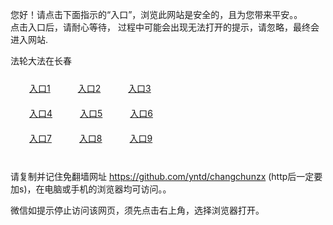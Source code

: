 您好！请点击下面指示的“入口”，浏览此网站是安全的，且为您带来平安。。 <br/>
点击入口后，请耐心等待， 过程中可能会出现无法打开的提示，请忽略，最终会进入网站. </br>

法轮大法在长春<br/>
<div style="padding:10px"><a style="margin:20px" target="_blank" href="https://d38a1uy51lfjxd.cloudfront.net/2Qpsp?mlwine" id="ccLink1" rel="nofollow">入口1</a> <a target="_blank" style="margin:20px" href="https://dqh2kuweawwf8.cloudfront.net/2Qpsp?ikkut" id="ccLink2" rel="nofollow">入口2</a> <a style="margin:20px" target="_blank" href="https://d3ranr9jdpqp1r.cloudfront.net/2Qpsp?opyaer" id="ccLink3" rel="nofollow">入口3</a></div>

<div style="padding:10px" ><a style="margin:20px" target="_blank" href="https://d38a1uy51lfjxd.cloudfront.net/2Qpsp?mlwine" id="ccLink4" rel="nofollow">入口4</a> <a style="margin:20px" href="https://dqh2kuweawwf8.cloudfront.net/2Qpsp?ikkut" target="_blank" id="ccLink5" rel="nofollow">入口5</a> <a style="margin:20px" href="https://d3ranr9jdpqp1r.cloudfront.net/2Qpsp?opyaer" target="_blank" id="ccLink6" rel="nofollow">入口6</a></div>

<div style="padding:10px"><a style="margin:20px" target="_blank" href="https://d38a1uy51lfjxd.cloudfront.net/2Qpsp?mlwine" id="ccLink7" rel="nofollow">入口7</a> <a style="margin:20px" href="https://dqh2kuweawwf8.cloudfront.net/2Qpsp?ikkut" target="_blank" id="ccLink8" rel="nofollow">入口8</a> <a style="margin:20px" target="_blank" href="https://d3ranr9jdpqp1r.cloudfront.net/2Qpsp?opyaer" id="ccLink9" rel="nofollow">入口9</a></div>

<br/>



请复制并记住免翻墙网址 https://github.com/yntd/changchunzx (http后一定要加s)，在电脑或手机的浏览器均可访问。。<br/>

微信如提示停止访问该网页，须先点击右上角，选择浏览器打开。
